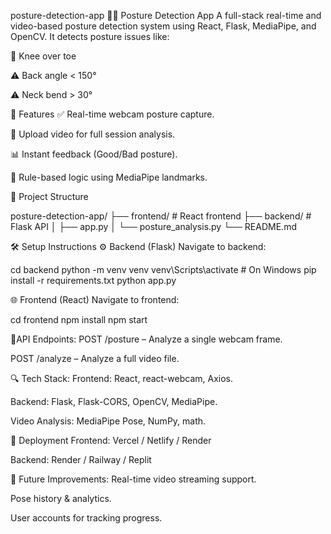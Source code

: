 posture-detection-app
🧍‍♂️ Posture Detection App A full-stack real-time and video-based posture detection system using React, Flask, MediaPipe, and OpenCV. It detects posture issues like:

🚫 Knee over toe

⚠️ Back angle < 150°

⚠️ Neck bend > 30°

📸 Features ✅ Real-time webcam posture capture.

🎥 Upload video for full session analysis.

📊 Instant feedback (Good/Bad posture).

🔁 Rule-based logic using MediaPipe landmarks.

📂 Project Structure

posture-detection-app/ ├── frontend/ # React frontend ├── backend/ # Flask API │ ├── app.py │ └── posture_analysis.py └── README.md

🛠️ Setup Instructions ⚙️ Backend (Flask) Navigate to backend:

cd backend python -m venv venv venv\Scripts\activate # On Windows pip install -r requirements.txt python app.py

🌐 Frontend (React) Navigate to frontend:

cd frontend npm install npm start

📡API Endpoints: POST /posture – Analyze a single webcam frame.

POST /analyze – Analyze a full video file.

🔍 Tech Stack: Frontend: React, react-webcam, Axios.

Backend: Flask, Flask-CORS, OpenCV, MediaPipe.

Video Analysis: MediaPipe Pose, NumPy, math.

📌 Deployment Frontend: Vercel / Netlify / Render

Backend: Render / Railway / Replit

🧠 Future Improvements: Real-time video streaming support.

Pose history & analytics.

User accounts for tracking progress.
